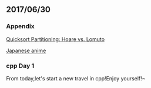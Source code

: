 ## 2017/06/30

### Appendix

[Quicksort Partitioning: Hoare vs. Lomuto](https://cs.stackexchange.com/questions/11458/quicksort-partitioning-hoare-vs-lomuto)

[Japanese anime](https://www.quora.com/What-is-Japans-greatest-anime-of-all-time)

### cpp Day 1

From today,let's start a new travel in cpp!Enjoy yourself!~




